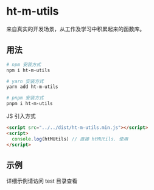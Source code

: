 # ht-m-utils

来自真实的开发场景，从工作及学习中积累起来的函数库。

## 用法

```bash
# npm 安装方式
npm i ht-m-utils

# yarn 安装方式
yarn add ht-m-utils

# pnpm 安装方式
pnpm i ht-m-utils
```

JS 引入方式

```html
<script src="../../dist/ht-m-utils.min.js"></script>
<script>
  console.log(htMUtils) // 直接 htMUtils. 使用
</script>
```

## 示例

详细示例请访问 test 目录查看
